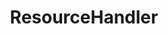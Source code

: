 ---
layout: subpage
title: ResourceHandler
permalink: /ref/winux-applicationmodel-resources-resourcehandler
---